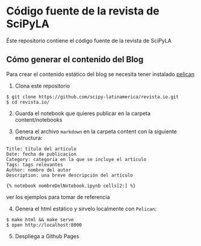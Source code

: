 # Código fuente de la revista de SciPyLA

Éste repositorio contiene el código fuente de la revista de SciPyLA

 
## Cómo generar el contenido del Blog

Para crear el contenido estático del blog se necesita tener instalado [pelican](http://docs.getpelican.com/en/stable/)

1. Clona este repositorio  

```
$ git clone https://github.com/scipy-latinamerica/revista.io.git
$ cd revista.io/

```

2. Guarda el notebook que quieres publicar en la carpeta content/notebooks


3. Genera el archivo `markdown` en la carpeta content con la siguiente estructura:

```
Title: título del artículo
Date: fecha de publicacion
Category: categoria en la que se incluye el artículo
Tags: tags relevantes
Author: nombre del autor
Description: una breve descripción del artículo

{% notebook nombreDelNotebook.ipynb cells[2:] %}
```
ver los ejemplos para tomar de referencia

4. Genera el html estático y sirvelo localmente con `Pelican`:

```
$ make html && make serve
$ open http://localhost:8000
```

5. Despliega a Github Pages 
